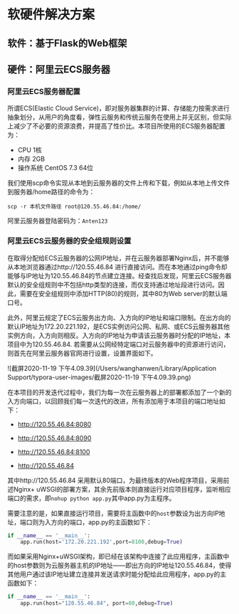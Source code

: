 # 软硬件解决方案

## 软件：基于Flask的Web框架



## 硬件：阿里云ECS服务器

### 阿里云ECS服务器配置

所谓ECS(Elastic Cloud Service)，即对服务器集群的计算、存储能力按需求进行抽象划分，从用户的角度看，弹性云服务和传统云服务在使用上并无区别，但实际上减少了不必要的资源浪费，并提高了性价比。本项目所使用的ECS服务器配置为：

+ CPU 1核
+ 内存 2GB
+ 操作系统 CentOS 7.3 64位

我们使用scp命令实现从本地到云服务器的文件上传和下载，例如从本地上传文件到服务器/home路径的命令为：

```scp -r 本机文件路径 root@120.55.46.84:/home/```

阿里云服务器登陆密码为：```Anten123```

### 阿里云ECS云服务器的安全组规则设置

在取得分配给ECS云服务器的公网IP地址，并在云服务器部署Nginx后，并不能够从本地浏览器通过http://120.55.46.84 进行直接访问。而在本地通过ping命令却能够与IP地址为120.55.46.84的节点建立连接。经查找后发现，阿里云ECS服务器默认的安全组规则中不包括http类型的连接，而仅支持通过地址段进行访问。因此，需要在安全组规则中添加HTTP(80)的规则，其中80为Web server的默认端口号。



此外，阿里云规定了ECS云服务出方向、入方向的IP地址和端口限制。在出方向的默认IP地址为172.20.221.192，是ECS实例访问公网、私网、或ECS云服务器其他实例方向，入方向则相反。入方向的IP地址为申请该云服务器时分配的IP地址，本项目中为120.55.46.84. 若需要从公网经特定端口对云服务器中的资源进行访问，则首先在阿里云服务器官网进行设置，设置界面如下。



![截屏2020-11-19 下午4.09.39](/Users/wanghanwen/Library/Application Support/typora-user-images/截屏2020-11-19 下午4.09.39.png)



在本项目的开发迭代过程中，我们为每一次在云服务器上的部署都添加了一个新的入方向端口，以回顾我们每一次迭代的改进，所有添加用于本项目的端口地址如下：

+ http://120.55.46.84:8080

+ http://120.55.46.84:8090

+ http://120.55.46.84:8100

+ http://120.55.46.84

其中http://120.55.46.84 采用默认80端口，为最终版本的Web程序项目，采用前述Nginx+ uWSGI的部署方案，其余先前版本则直接运行对应项目程序，监听相应端口的需求，即```nohup python app.py```其中app.py为主程序。



需要注意的是，如果直接运行项目，需要将主函数中的```host```参数设为出方向IP地址，端口则为入方向的端口，app.py的主函数如下：

```python
if __name__ == '__main__':
    app.run(host='172.20.221.192',port=8100,debug=True)
```

而如果采用Nginx+uWSGI架构，即已经在该架构中连接了此应用程序，主函数中的host参数则为云服务器主机的IP地址——即出方向的IP地址120.55.46.84，使得其他用户通过该IP地址建立连接并发送请求时能分配给此应用程序，app.py的主函数如下：

```python
if __name__ == '__main__':
    app.run(host="120.55.46.84", port=80,debug=True)
```

